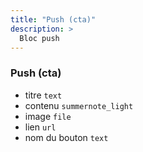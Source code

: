 ```yaml
---
title: "Push (cta)"
description: >
  Bloc push
---
```


### Push (cta)
* titre ```text```
* contenu ```summernote_light```
* image ```file```
* lien ```url```
* nom du bouton ```text```
